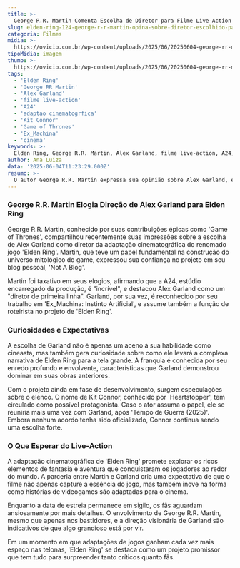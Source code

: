 ```yaml
---
title: >-
  George R.R. Martin Comenta Escolha de Diretor para Filme Live-Action de Elden Ring
slug: elden-ring-124-george-r-r-martin-opina-sobre-diretor-escolhido-para-o-live-action
categoria: Filmes
midia: >-
  https://ovicio.com.br/wp-content/uploads/2025/06/20250604-george-rr-martin-e-elden-ring.webp
tipoMidia: imagem
thumb: >-
  https://ovicio.com.br/wp-content/uploads/2025/06/20250604-george-rr-martin-e-elden-ring.webp
tags:
  - 'Elden Ring'
  - 'George RR Martin'
  - 'Alex Garland'
  - 'filme live-action'
  - 'A24'
  - 'adaptao cinematogrfica'
  - 'Kit Connor'
  - 'Game of Thrones'
  - 'Ex_Machina'
  - 'cinema'
keywords: >-
  Elden Ring, George R.R. Martin, Alex Garland, filme live-action, A24, adaptação cinematográfica, Kit Connor, Game of Thrones, Ex_Machina, cinema
author: Ana Luiza
data: '2025-06-04T11:23:29.000Z'
resumo: >-
  O autor George R.R. Martin expressa sua opinião sobre Alex Garland, escolhido para dirigir a adaptação cinematográfica do jogo Elden Ring. A produção, que está em andamento pela A24, ainda não tem data de lançamento definida.
---
```


### George R.R. Martin Elogia Direção de Alex Garland para Elden Ring

George R.R. Martin, conhecido por suas contribuições épicas como 'Game of Thrones', compartilhou recentemente suas impressões sobre a escolha de Alex Garland como diretor da adaptação cinematográfica do renomado jogo 'Elden Ring'. Martin, que teve um papel fundamental na construção do universo mitológico do game, expressou sua confiança no projeto em seu blog pessoal, 'Not A Blog'.

Martin foi taxativo em seus elogios, afirmando que a A24, estúdio encarregado da produção, é "incrível", e destacou Alex Garland como um "diretor de primeira linha". Garland, por sua vez, é reconhecido por seu trabalho em 'Ex_Machina: Instinto Artificial', e assume também a função de roteirista no projeto de 'Elden Ring'.

### Curiosidades e Expectativas

A escolha de Garland não é apenas um aceno à sua habilidade como cineasta, mas também gera curiosidade sobre como ele levará a complexa narrativa de Elden Ring para a tela grande. A franquia é conhecida por seu enredo profundo e envolvente, características que Garland demonstrou dominar em suas obras anteriores.

Com o projeto ainda em fase de desenvolvimento, surgem especulações sobre o elenco. O nome de Kit Connor, conhecido por 'Heartstopper', tem circulado como possível protagonista. Caso o ator assuma o papel, ele se reuniria mais uma vez com Garland, após 'Tempo de Guerra (2025)'. Embora nenhum acordo tenha sido oficializado, Connor continua sendo uma escolha forte.

### O Que Esperar do Live-Action

A adaptação cinematográfica de 'Elden Ring' promete explorar os ricos elementos de fantasia e aventura que conquistaram os jogadores ao redor do mundo. A parceria entre Martin e Garland cria uma expectativa de que o filme não apenas capture a essência do jogo, mas também inove na forma como histórias de videogames são adaptadas para o cinema.

Enquanto a data de estreia permanece em sigilo, os fãs aguardam ansiosamente por mais detalhes. O envolvimento de George R.R. Martin, mesmo que apenas nos bastidores, e a direção visionária de Garland são indicativos de que algo grandioso está por vir.

Em um momento em que adaptações de jogos ganham cada vez mais espaço nas telonas, 'Elden Ring' se destaca como um projeto promissor que tem tudo para surpreender tanto críticos quanto fãs.
